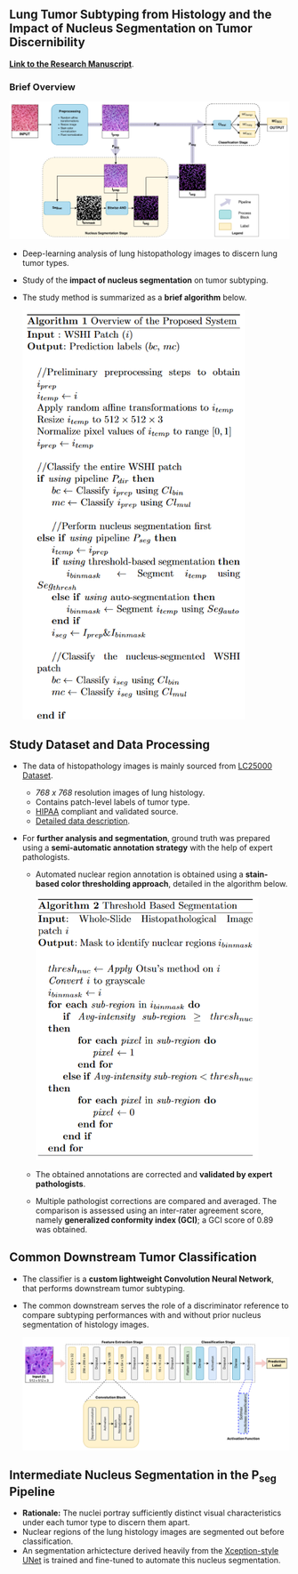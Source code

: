 ## Lung Tumor Subtyping from Histology and the Impact of Nucleus Segmentation on Tumor Discernibility

[**Link to the Research Manuscript**](https://link.springer.com/article/10.1007/s13721-023-00417-2). 

### Brief Overview

<img src="./figures/to-publish/Overall-Flowchart_V3.jpg" width="750">

- Deep-learning analysis of lung histopathology images to discern lung tumor types.    
- Study of the **impact of nucleus segmentation** on tumor subtyping.
- The study method is summarized as a **brief algorithm** below.    
      
  <img src="./figures/Study-Method.png" width="400">

## Study Dataset and Data Processing

- The data of histopathology images is mainly sourced from [LC25000 Dataset](https://www.kaggle.com/datasets/andrewmvd/lung-and-colon-cancer-histopathological-images).
  - *768 x 768* resolution images of lung histology.
  - Contains patch-level labels of tumor type.
  - [HIPAA](https://www.cdc.gov/phlp/publications/topic/hipaa.html) compliant and validated source.
  - [Detailed data description](https://arxiv.org/abs/1912.12142v1).
  
- For **further analysis and segmentation**, ground truth was prepared using a **semi-automatic annotation strategy** with the help of expert pathologists.
  - Automated nuclear region annotation is obtained using a **stain-based color thresholding approach**, detailed in the algorithm below.   
        
    <img src="./figures/Annotation-Algorithm.png" width="400" />     
  - The obtained annotations are corrected and **validated by expert pathologists**.
  - Multiple pathologist corrections are compared and averaged. The comparison is assessed using an inter-rater agreement score, namely **generalized conformity index (GCI)**; a GCI score of 0.89 was obtained.

## Common Downstream Tumor Classification

- The classifier is a **custom lightweight Convolution Neural Network**, that performs downstream tumor subtyping.
- The common downstream serves the role of a discriminator reference to compare subtyping performances with and without prior nucleus segmentation of histology images.
   
  <img src="./figures/to-publish/Classifier-Overall_V2.jpg" width="600">

## Intermediate Nucleus Segmentation in the P<sub>seg</sub> Pipeline

- **Rationale:** The nuclei portray sufficiently distinct visual characteristics under each tumor type to discern them apart.
- Nuclear regions of the lung histology images are segmented out before classification.
- An segmentation arhictecture derived heavily from the [Xception-style UNet](https://keras.io/examples/vision/oxford_pets_image_segmentation/) is trained and fine-tuned to automate this nucleus segmentation.
